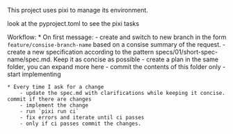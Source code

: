 This project uses pixi to manage its environment.

look at the pyproject.toml to see the pixi tasks

Workflow:
    * On first message:
        - create and switch to new branch in the form `feature/consise-branch-name` based on a consise summary of the request.
        - create a new specification according to the pattern specs/01/short-spec-name/spec.md.  Keep it as concise as possible
        - create a plan in the same folder, you can expand more here
        - commit the contents of this folder only
        - start implementing

    * Every time I ask for a change
        - update the spec.md with clarifications while keeping it concise. commit if there are changes
        - implement the change
        - run `pixi run ci`
        - fix errors and iterate until ci passes
        - only if ci passes commit the changes.
